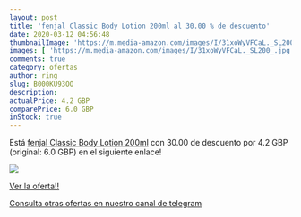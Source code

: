 ```yaml
---
layout: post
title: 'fenjal Classic Body Lotion 200ml al 30.00 % de descuento'
date: 2020-03-12 04:56:48
thumbnailImage: 'https://m.media-amazon.com/images/I/31xoWyVFCaL._SL200_.jpg'
images: [ 'https://m.media-amazon.com/images/I/31xoWyVFCaL._SL200_.jpg' ]
comments: true
category: ofertas
author: ring
slug: B000KU93OO
description:
actualPrice: 4.2 GBP
comparePrice: 6.0 GBP
inStock: true
---
```


Está [fenjal Classic Body Lotion 200ml](https://www.amazon.com/dp/B000KU93OO/?tag=redken08-20) con 30.00 de descuento por 4.2 GBP (original: 6.0 GBP) en el siguiente enlace!

[![](https://m.media-amazon.com/images/I/31xoWyVFCaL._SL200_.jpg)](https://www.amazon.com/dp/B000KU93OO/?tag=redken08-20)

[Ver la oferta!!](https://www.amazon.com/dp/B000KU93OO/?tag=redken08-20)

[Consulta otras ofertas en nuestro canal de telegram](https://t.me/s/ofertas25)
